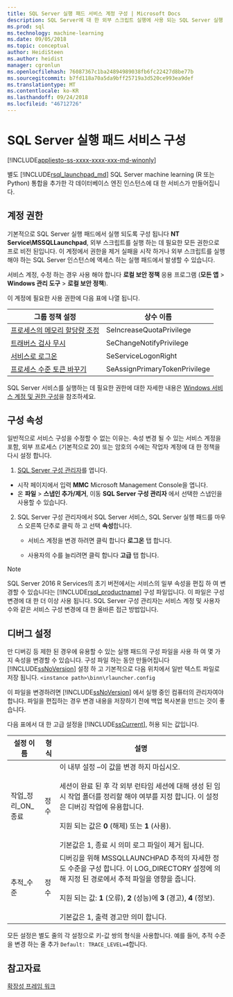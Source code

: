 ```yaml
---
title: SQL Server 실행 패드 서비스 계정 구성 | Microsoft Docs
description: SQL Server에 대 한 외부 스크립트 실행에 사용 되는 SQL Server 실행 패드 서비스 계정을 수정 하는 방법.
ms.prod: sql
ms.technology: machine-learning
ms.date: 09/05/2018
ms.topic: conceptual
author: HeidiSteen
ms.author: heidist
manager: cgronlun
ms.openlocfilehash: 76087367c1ba24894989038fb6fc22427d8be77b
ms.sourcegitcommit: b7fd118a70a5da9bff25719a3d520ce993ea9def
ms.translationtype: MT
ms.contentlocale: ko-KR
ms.lasthandoff: 09/24/2018
ms.locfileid: "46712726"
---
```

# <a name="sql-server-launchpad-service-configuration"></a>SQL Server 실행 패드 서비스 구성
[!INCLUDE[appliesto-ss-xxxx-xxxx-xxx-md-winonly](../../includes/appliesto-ss-xxxx-xxxx-xxx-md-winonly.md)]

별도 [!INCLUDE[rsql_launchpad_md](../../includes/rsql-launchpad-md.md)] SQL Server machine learning (R 또는 Python) 통합을 추가한 각 데이터베이스 엔진 인스턴스에 대 한 서비스가 만들어집니다.

## <a name="account-permissions"></a>계정 권한

기본적으로 SQL Server 실행 패드에서 실행 되도록 구성 됩니다 **NT Service\MSSQLLaunchpad**, 외부 스크립트를 실행 하는 데 필요한 모든 권한으로 프로 비전 된입니다. 이 계정에서 권한을 제거 실패을 시작 하거나 외부 스크립트를 실행 해야 하는 SQL Server 인스턴스에 액세스 하는 실행 패드에서 발생할 수 있습니다.

서비스 계정, 수정 하는 경우 사용 해야 합니다 **로컬 보안 정책** 응용 프로그램 (**모든 앱** > **Windows 관리 도구**  >  **로컬 보안 정책**).

이 계정에 필요한 사용 권한에 다음 표에 나열 됩니다.

| 그룹 정책 설정 | 상수 이름 |
|----------------------|---------------|
| [프로세스의 메모리 할당량 조정](https://docs.microsoft.com/windows/security/threat-protection/security-policy-settings/adjust-memory-quotas-for-a-process) | SeIncreaseQuotaPrivilege | 
| [트래버스 검사 무시](https://docs.microsoft.com/windows/security/threat-protection/security-policy-settings/bypass-traverse-checking) | SeChangeNotifyPrivilege | 
| [서비스로 로그온](https://docs.microsoft.com/windows/security/threat-protection/security-policy-settings/log-on-as-a-service) | SeServiceLogonRight | 
| [프로세스 수준 토큰 바꾸기](https://docs.microsoft.com/windows/security/threat-protection/security-policy-settings/replace-a-process-level-token) | SeAssignPrimaryTokenPrivilege | 

SQL Server 서비스를 실행하는 데 필요한 권한에 대한 자세한 내용은 [Windows 서비스 계정 및 권한 구성](../../database-engine/configure-windows/configure-windows-service-accounts-and-permissions.md)을 참조하세요.

<a name="bkmk_ChangingConfig"></a> 

## <a name="configuration-properties"></a>구성 속성

일반적으로 서비스 구성을 수정할 수 없는 이유는. 속성 변경 될 수 있는 서비스 계정을 포함, 외부 프로세스 (기본적으로 20) 또는 암호의 수에는 작업자 계정에 대 한 정책을 다시 설정 합니다.

1. [SQL Server 구성 관리자](../../relational-databases/sql-server-configuration-manager.md)를 엽니다. 

  + 시작 페이지에서 입력 **MMC** Microsoft Management Console을 엽니다.
  + 온 **파일** > **스냅인 추가/제거**, 이동 **SQL Server 구성 관리자** 에서 선택한 스냅인을 사용할 수 있습니다.

2. SQL Server 구성 관리자에서 SQL Server 서비스, SQL Server 실행 패드를 마우스 오른쪽 단추로 클릭 하 고 선택 **속성**합니다.

    + 서비스 계정을 변경 하려면 클릭 합니다 **로그온** 탭 합니다.

    + 사용자의 수를 늘리려면 클릭 합니다 **고급** 탭 합니다.

> [!Note]
> SQL Server 2016 R Services의 초기 버전에서는 서비스의 일부 속성을 편집 하 여 변경할 수 있습니다는 [!INCLUDE[rsql_productname](../../includes/rsql-productname-md.md)] 구성 파일입니다. 이 파일은 구성 변경에 대 한 더 이상 사용 됩니다. SQL Server 구성 관리자는 서비스 계정 및 사용자 수와 같은 서비스 구성 변경에 대 한 올바른 접근 방법입니다.

## <a name="debug-settings"></a>디버그 설정

만 디버깅 등 제한 된 경우에 유용할 수 있는 실행 패드의 구성 파일을 사용 하 여 몇 가지 속성을 변경할 수 있습니다. 구성 파일 하는 동안 만들어집니다 [!INCLUDE[ssNoVersion](../../includes/ssnoversion-md.md)] 설정 하 고 기본적으로 다음 위치에서 일반 텍스트 파일로 저장 됩니다. `<instance path>\binn\rlauncher.config`

이 파일을 변경하려면 [!INCLUDE[ssNoVersion](../../includes/ssnoversion-md.md)] 에서 실행 중인 컴퓨터의 관리자여야 합니다. 파일을 편집하는 경우 변경 내용을 저장하기 전에 백업 복사본을 만드는 것이 좋습니다.

다음 표에서 대 한 고급 설정을 [!INCLUDE[ssCurrent](../../includes/sscurrent-md.md)], 허용 되는 값입니다. 

|**설정 이름**|**형식**|**설명**|
|----|----|----|
|작업\_정리\_ON\_종료|정수 |이 내부 설정 –이 값을 변경 하지 마십시오. </br></br>세션이 완료 된 후 각 외부 런타임 세션에 대해 생성 된 임시 작업 폴더를 정리할 해야 여부를 지정 합니다. 이 설정은 디버깅 작업에 유용합니다. </br></br>지원 되는 값은 **0** (해제) 또는 **1** (사용). </br></br>기본값은 1, 종료 시 의미 로그 파일이 제거 됩니다.|
|추적\_수준|정수 |디버깅을 위해 MSSQLLAUNCHPAD 추적의 자세한 정도 수준을 구성 합니다. 이 LOG_DIRECTORY 설정에 의해 지정 된 경로에서 추적 파일을 영향을 줍니다. </br></br>지원 되는 값: **1** (오류), **2** (성능)에 **3** (경고), **4** (정보). </br></br>기본값은 1, 출력 경고만 의미 합니다.|

모든 설정은 별도 줄의 각 설정으로 키-값 쌍의 형식을 사용합니다. 예를 들어, 추적 수준을 변경 하는 줄 추가 `Default: TRACE_LEVEL=4`합니다.

## <a name="see-also"></a>참고자료

[확장성 프레임 워크](../concepts/extensibility-framework.md)
